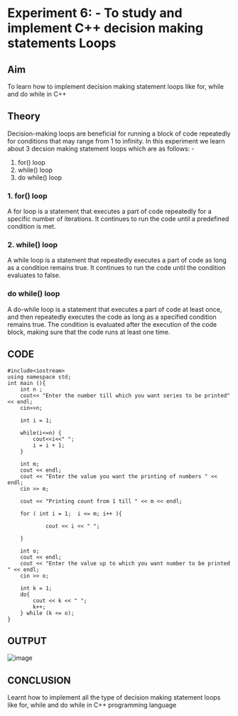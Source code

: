 # Experiment 6: - To study and implement C++ decision making statements Loops

## Aim
To learn how to implement decision making statement loops like for, while and do while in C++

## Theory
Decision-making loops are beneficial for running a block of code repeatedly for conditions that may range from 1 to infinity.
In this experiment we learn about 3 decsion making statement loops which are as follows: -
1. for() loop
2. while() loop
3. do while() loop

### 1. for() loop

A for loop is a statement that executes a part of code repeatedly for a specific number of iterations. It continues to run the code until a predefined condition is met.


### 2. while() loop

A while loop is a statement that repeatedly executes a part of code as long as a condition remains true. It continues to run the code until the condition evaluates to false.


### do while() loop

A do-while loop is a statement that executes a part of code at least once, and then repeatedly executes the code as long as a specified condition remains true. The condition is evaluated after the execution of the code block, making sure that the code runs at least one time.

## CODE
```
#include<iostream>
using namespace std;
int main (){
    int n ;
    cout<< "Enter the number till which you want series to be printed" << endl;
    cin>>n;

    int i = 1;
    
    while(i<=n) {
        cout<<i<<" ";
        i = i + 1; 
    }

    int m;
    cout << endl;
    cout << "Enter the value you want the printing of numbers " << endl;
    cin >> m;

    cout << "Printing count from 1 till " << m << endl;

    for ( int i = 1;  i <= m; i++ ){
        
            cout << i << " ";
    
    }

    int o;
    cout << endl;
    cout << "Enter the value up to which you want number to be printed " << endl;
    cin >> o;

    int k = 1;
    do{
        cout << k << " ";
        k++;
    } while (k <= o);
}
```
## OUTPUT
![image](https://github.com/user-attachments/assets/ec756966-8966-4932-af4e-f73f3284f707)

## CONCLUSION 

Learnt how to implement all the type of decision making statement loops like for, while and do while in C++ programming language
